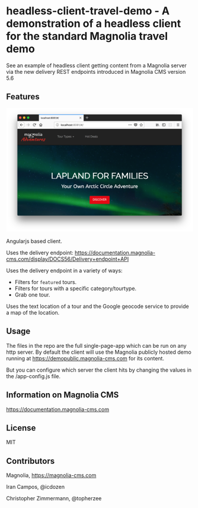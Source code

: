 # headless-client-travel-demo - A demonstration of a headless client for the standard Magnolia travel demo

See an example of headless client getting content from a Magnolia server via the new delivery REST endpoints introduced in Magnolia CMS version 5.6

## Features

![Homepage](img/README-headless-client-travel-1.png)

Angularjs based client.

Uses the delivery endpoint: https://documentation.magnolia-cms.com/display/DOCS56/Delivery+endpoint+API

Uses the delivery endpoint in a variety of ways:
* Filters for `featured` tours.
* Filters for tours with a specific category/tourtype.
* Grab one tour.

Uses the text location of a tour and the Google geocode service to provide a map of the location.

## Usage
The files in the repo are the full single-page-app which can be run on any http server.
By default the client will use the Magnolia publicly hosted demo running at https://demopublic.magnolia-cms.com for its content.

But you can configure which server the client hits by changing the values in the /app-config.js file.


## Information on Magnolia CMS
https://documentation.magnolia-cms.com

## License

MIT

## Contributors

Magnolia, https://magnolia-cms.com

Iran Campos, @icdozen

Christopher Zimmermann, @topherzee
